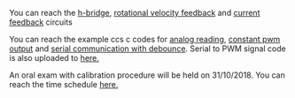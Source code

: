 You can reach the [h-bridge](https://github.com/mee427/circuits/blob/master/H_bridge.PNG), [rotational velocity feedback](https://github.com/mee427/circuits/blob/master/Rotational%20Velocity%20Feedback.PNG) and [current feedback](https://github.com/mee427/circuits/blob/master/Current%20Feedback.PNG) circuits

You can reach the example ccs c codes for [analog reading](https://github.com/mee427/ccs-c-codes/blob/master/AnalogRead.c), [constant pwm output](https://github.com/mee427/ccs-c-codes/blob/master/ConstantPwmOut.c) and [serial communication with debounce](https://github.com/mee427/ccs-c-codes/blob/master/SerialDebounce.c). Serial to PWM signal code is also uploaded to [here.](https://github.com/mee427/ccs-c-codes/blob/master/ReadStringToPwm.c)

An oral exam with calibration procedure will be held on 31/10/2018. You can reach the time schedule [here.](https://github.com/mee427/mee427.github.io/blob/master/PID%20Schedule.pdf)

